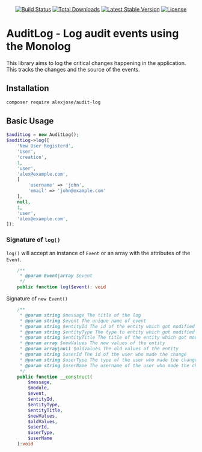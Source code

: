 <p align="center">
    <a href="https://github.com/alexjose/audit-log/actions"><img src="https://github.com/alexjose/audit-log/workflows/tests/badge.svg" alt="Build Status"></a>
    <a href="https://packagist.org/packages/alexjose/audit-log"><img src="https://img.shields.io/packagist/dt/alexjose/audit-log" alt="Total Downloads"></a>
    <a href="https://packagist.org/packages/alexjose/audit-log"><img src="https://img.shields.io/packagist/v/alexjose/audit-log" alt="Latest Stable Version"></a>
    <a href="https://packagist.org/packages/alexjose/audit-log"><img src="https://img.shields.io/packagist/l/alexjose/audit-log" alt="License"></a>
</p>

# AuditLog - Log audit events using the Monolog

This library aims to log the critical changes happening in the application. This tracks the changes and the source of the events.

## Installation

```bash
composer require alexjose/audit-log
```

## Basic Usage

```php
$auditLog = new AuditLog();
$auditLog->log([
    'New User Registerd',
    'User',
    'creation',
    1,
    'user',
    'alex@example.com',
    [
        'username' => 'john',
        'email' => 'john@example.com'
    ],
    null,
    1,
    'user',
    'alex@example.com',
]);
```

### Signature of `log()`

`log()` will accept an instance of `Event` or an array with the attributes of the `Event`.

```php
    /**
     * @param Event|array $event
     */
    public function log($event): void
```

Signature of `new Event()`

```php
    /**
     * @param string $message The title of the log
     * @param string $event The unique name of event
     * @param string $entityId The id of the entity which got modified
     * @param string $entityType The type to entity which got modified
     * @param string $entityTitle The title of the entity which got modified
     * @param array $newValues The new values of the entity
     * @param array|null $oldValues The old values of the entity
     * @param string $userId The id of the user who made the change
     * @param string $userType The type of the user who made the change
     * @param string $userName The username of the user who made the change
     */
    public function __construct(
        $message,
        $module,
        $event,
        $entityId,
        $entityType,
        $entityTitle,
        $newValues,
        $oldValues,
        $userId,
        $userType,
        $userName
    ):void
```
